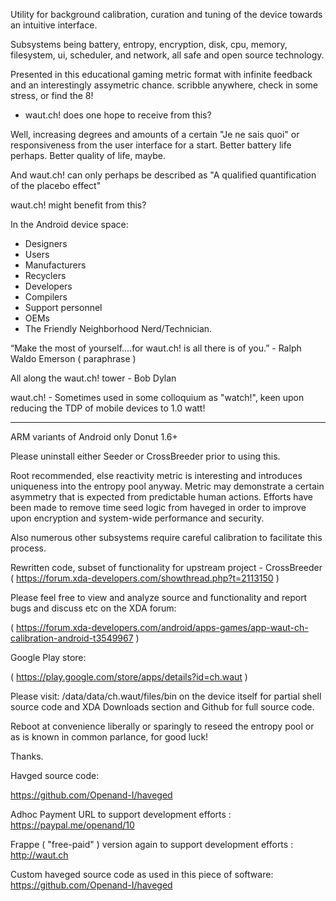 Utility for background calibration, curation and tuning of the device towards an intuitive interface.

Subsystems being battery, entropy, encryption, disk, cpu, memory, filesystem, ui, scheduler, and network, all safe and open source technology.

Presented in this educational gaming metric format with infinite feedback and an interestingly assymetric chance. scribble anywhere, check in some stress, or find the 8!

- waut.ch! does one hope to receive from this?

Well, increasing degrees and amounts of a certain "Je ne sais quoi" or responsiveness from the user interface for a start. Better battery life perhaps. Better quality of life, maybe.

And waut.ch! can only perhaps be described as "A qualified quantification of the placebo effect"

waut.ch! might benefit from this?

In the Android device space:

- Designers
- Users
- Manufacturers
- Recyclers
- Developers
- Compilers
- Support personnel
- OEMs
- The Friendly Neighborhood Nerd/Technician.

“Make the most of yourself....for waut.ch! is all there is of you.” - Ralph Waldo Emerson ( paraphrase )

All along the waut.ch! tower - Bob Dylan

waut.ch! - Sometimes used in some colloquium as "watch!", keen upon reducing the TDP of mobile devices to 1.0 watt!

-----

ARM variants of Android only Donut 1.6+

Please uninstall either Seeder or CrossBreeder prior to using this.

Root recommended, else reactivity metric is interesting and introduces uniqueness into the entropy pool anyway.  Metric may demonstrate a certain asymmetry that is expected from predictable human actions. Efforts have been made to remove time seed logic from haveged in order to improve upon encryption and system-wide performance and security.

Also numerous other subsystems require careful calibration to facilitate this process.

Rewritten code, subset of functionality for upstream project - CrossBreeder ( https://forum.xda-developers.com/showthread.php?t=2113150 )

Please feel free to view and analyze source and functionality and report bugs and discuss etc on the XDA forum:

( https://forum.xda-developers.com/android/apps-games/app-waut-ch-calibration-android-t3549967 )

Google Play store:

( https://play.google.com/store/apps/details?id=ch.waut )

Please visit: /data/data/ch.waut/files/bin on the device itself for partial shell source code and XDA Downloads section and Github for full source code.

Reboot at convenience liberally or sparingly to reseed the entropy pool or as is known in common parlance, for good luck!

Thanks.

Havged source code: 

https://github.com/Openand-I/haveged

Adhoc Payment URL to support development efforts : https://paypal.me/openand/10

Frappe ( "free-paid" ) version again to support development efforts : http://waut.ch

Custom haveged source code as used in this piece of software: https://github.com/Openand-I/haveged
